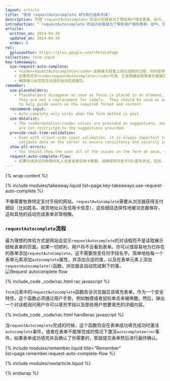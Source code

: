 ```yaml
---
layout: article
title: "使用 requestAutocomplete API简化结账手续"
description: 尽管`requestAutocomplete`的设计初衷是为了帮助用户填写表单，如今，它在电子商务中最为广泛使用。电子商务中的弃购率<a href='http://seewhy.com/97-shopping-cart-abandonment-rate-mobile-devices-concern-you/'>高达97%</a>。
introduction: "`requestAutocomplete`的设计初衷是为了帮助用户填写表单，如今，它在电子商务中最为广泛使用。电子商务中的弃购率<a href='http://seewhy.com/97-shopping-cart-abandonment-rate-mobile-devices-concern-you/'>高达97%</a>。 想象一下，在一个超市里，97%的人得购物车里装满了他们想要的各种东西，但是最后随手一放，然后离开了超市。"
article:
  written_on: 2014-04-30
  updated_on: 2014-04-30
  order: 4
rel:
  gplusauthor: https://plus.google.com/+PeteLePage
collection: form-input
key-takeaways:
  use-request-auto-complete:
    - <code>requestAutocomplete</code> 能够最大程度上简化结账的过程，同时能够提升用户体验。
    - 如果网页中<code>requestAutocomplete</code>可用，它会隐藏结账表单并直接引导用户来到确认页面。
    - 确保输入标签包含合适的自动完成属性。
remember:
  use-placeholders:
    - Placeholders disappear as soon as focus is placed in an element, thus
      they are not a replacement for labels.  They should be used as an aid
      to help guide users on the required format and content.
  recommend-input:
    - Auto-complete only works when the form method is post.
  use-datalist:
    - The <code>datalist</code> values are provided as suggestions, and users
      are not restricted to the suggestions provided.
  provide-real-time-validation:
    - Even with client-side input validation, it is always important to
      validate data on the server to ensure consistency and security in your data.
  show-all-errors:
    - You should show the user all of the issues on the form at once, rather than showing them one at a time.
  request-auto-complete-flow:
    - 如果你请求任何种类的私人信息或者信用卡数据，请确保网页处于SSL服务状态。否则，将会弹出对话框警告用户他们的信息可能会不安全。
---
```

{% wrap content %}

<style>
  img, video, object {
    max-width: 100%;
  }

  img.center {
    display: block;
    margin-left: auto;
    margin-right: auto;
  }

  table.inputtypes th:nth-of-type(2) {
    min-width: 270px;
  }

  table.tc-heavyright th:first-of-type {
    width: 30%;
  }
</style>

{% include modules/takeaway.liquid list=page.key-takeaways.use-request-auto-complete %}

不像需要依靠特定支付手段的网站，`requestAutocomplete`需要从浏览器获得支付细目（比如姓名、收货地址以及信用卡信息），这些细目选择性地被浏览器保存，这和其他的自动完成表单非常相像。

### `requestAutocomplete`流程

最为理想的体验方式是网站会显示`requestAutocomplete`的对话框而不是读取展示结帐表单的页面。如果一切顺利，用户将不会看到表单。你可以很容易地为已存在的表单添加`requestAutoComplete`，这不需要改变任何字段名字。简单地给每一个表单元素添加`autocomplete`属性，并添加合适的值，以及在表单元素上添加`requestAutocomplete()`函数。浏览器会自动完成剩下的事。
<img src="imgs/rac_flow.png" class="center" alt="Request autocomplete flow">

{% include_code _code/rac.html rac javascript %}

`form`元素中的`requestAutocomplete`函数告诉浏览器应该填充表单。作为一个安全特性，这个函数必须通过用户手势，例如触摸或者鼠标单击来被唤醒。然后，弹出一个对话框询问用户许可以填充字段以及那些用户想要填充的详细内容。


{% include_code _code/rac.html handlerac javascript %}

当`requestAutocomplete`完成的时候，这个函数将会在表单成功填充成功时激活`autocomplete`事件。或者在表单不能够完成的情况下激活`autocompleteerror`事件。如果表单成功填充并且确认了你需要的，那就提交表单然后进行最终确认。

{% include modules/remember.liquid title="Remember" list=page.remember.request-auto-complete-flow %}

{% include modules/nextarticle.liquid %}

{% endwrap %}
